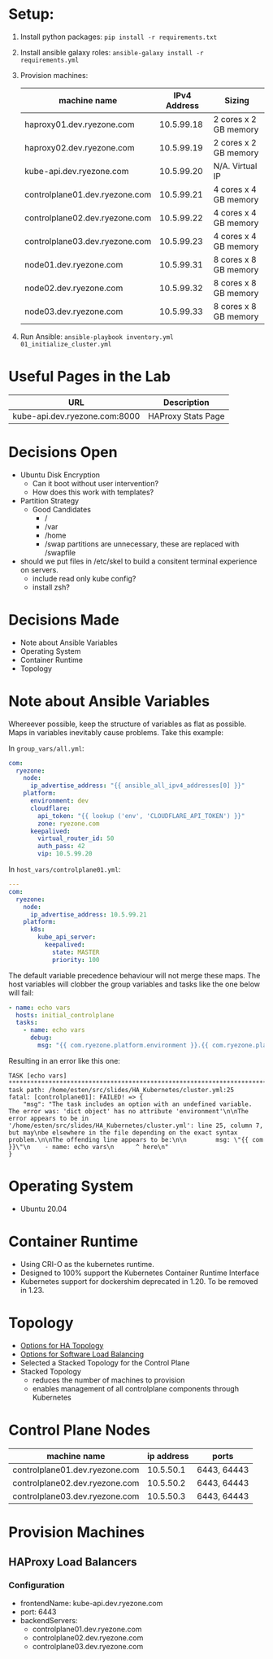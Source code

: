# Setup:

1. Install python packages:  `pip install -r requirements.txt`

1. Install ansible galaxy roles: `ansible-galaxy install -r requirements.yml`

1. Provision machines:

   | machine name | IPv4 Address | Sizing |
   | --- | --- | --- |
   | haproxy01.dev.ryezone.com      | 10.5.99.18 | 2 cores x 2 GB memory |
   | haproxy02.dev.ryezone.com      | 10.5.99.19 | 2 cores x 2 GB memory |
   | kube-api.dev.ryezone.com       | 10.5.99.20 | N/A.  Virtual IP      |
   | controlplane01.dev.ryezone.com | 10.5.99.21 | 4 cores x 4 GB memory |
   | controlplane02.dev.ryezone.com | 10.5.99.22 | 4 cores x 4 GB memory |
   | controlplane03.dev.ryezone.com | 10.5.99.23 | 4 cores x 4 GB memory |
   | node01.dev.ryezone.com         | 10.5.99.31 | 8 cores x 8 GB memory |
   | node02.dev.ryezone.com         | 10.5.99.32 | 8 cores x 8 GB memory |
   | node03.dev.ryezone.com         | 10.5.99.33 | 8 cores x 8 GB memory |

1. Run Ansible: `ansible-playbook inventory.yml 01_initialize_cluster.yml`

# Useful Pages in the Lab

| URL | Description |
| --- | --- |
| kube-api.dev.ryezone.com:8000 | HAProxy Stats Page |

# Decisions Open

- Ubuntu Disk Encryption
  - Can it boot without user intervention?
  - How does this work with templates?
- Partition Strategy
  - Good Candidates
    - /
    - /var
    - /home
    - /swap partitions are unnecessary, these are replaced with /swapfile
- should we put files in /etc/skel to build a consitent terminal experience on servers.
  - include read only kube config?
  - install zsh?

# Decisions Made

- Note about Ansible Variables
- Operating System
- Container Runtime
- Topology

# Note about Ansible Variables

Whereever possible, keep the structure of variables as flat as possible.
Maps in variables inevitably cause problems.  Take this example:

In `group_vars/all.yml`:

```yaml
com:
  ryezone:
    node:
      ip_advertise_address: "{{ ansible_all_ipv4_addresses[0] }}"
    platform:
      environment: dev
      cloudflare:
        api_token: "{{ lookup ('env', 'CLOUDFLARE_API_TOKEN') }}"
        zone: ryezone.com
      keepalived:
        virtual_router_id: 50
        auth_pass: 42
        vip: 10.5.99.20

```

In `host_vars/controlplane01.yml`:

```yaml
---
com:
  ryezone:
    node:
      ip_advertise_address: 10.5.99.21
    platform:
      k8s:
        kube_api_server:
          keepalived:
            state: MASTER
            priority: 100
```

The default variable precedence behaviour will not merge these maps.
The host variables will clobber the group variables and tasks like the one below will fail:

```yaml
- name: echo vars
  hosts: initial_controlplane
  tasks:
    - name: echo vars
      debug:
        msg: "{{ com.ryezone.platform.environment }}.{{ com.ryezone.platform.cloudflare.zone }}"
```

Resulting in an error like this one:

```text
TASK [echo vars] ********************************************************************************************************************************************************************
task path: /home/esten/src/slides/HA_Kubernetes/cluster.yml:25
fatal: [controlplane01]: FAILED! => {
    "msg": "The task includes an option with an undefined variable. The error was: 'dict object' has no attribute 'environment'\n\nThe error appears to be in '/home/esten/src/slides/HA_Kubernetes/cluster.yml': line 25, column 7, but may\nbe elsewhere in the file depending on the exact syntax problem.\n\nThe offending line appears to be:\n\n        msg: \"{{ com }}\"\n    - name: echo vars\n      ^ here\n"
}
```

# Operating System

- Ubuntu 20.04

# Container Runtime

- Using CRI-O as the kubernetes runtime.
- Designed to 100% support the Kubernetes Container Runtime Interface
- Kubernetes support for dockershim deprecated in 1.20.  To be removed in 1.23.

# Topology

- [Options for HA Topology](https://kubernetes.io/docs/setup/production-environment/tools/kubeadm/ha-topology/)
- [Options for Software Load Balancing](https://github.com/kubernetes/kubeadm/blob/master/docs/ha-considerations.md#options-for-software-load-balancing)
- Selected a Stacked Topology for the Control Plane
- Stacked Topology
  - reduces the number of machines to provision
  - enables management of all controlplane components through Kubernetes

# Control Plane Nodes

| machine name | ip address | ports |
| --- | --- | --- |
| controlplane01.dev.ryezone.com | 10.5.50.1 | 6443, 64443 |
| controlplane02.dev.ryezone.com | 10.5.50.2 | 6443, 64443 |
| controlplane03.dev.ryezone.com | 10.5.50.3 | 6443, 64443 |

# Provision Machines

## HAProxy Load Balancers

###

### Configuration
- frontendName: kube-api.dev.ryezone.com
- port: 6443
- backendServers:
  - controlplane01.dev.ryezone.com
  - controlplane02.dev.ryezone.com
  - controlplane03.dev.ryezone.com
